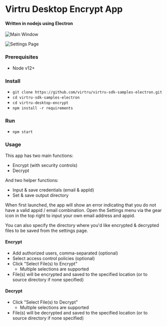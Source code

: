# Virtru Desktop Encrypt App

#### Written in nodejs using Electron

![Main Window](https://github.com/virtru/virtru-sdk-samples-electron/blob/master/virtru-desktop-encrypt/images/main-window-screenshot.png)

![Settings Page](https://github.com/virtru/virtru-sdk-samples-electron/blob/master/virtru-desktop-encrypt/images/userSettings.png)

### Prerequisites
* Node v12+

### Install
* `git clone https://github.com/virtru/virtru-sdk-samples-electron.git`
* `cd virtru-sdk-samples-electron`
* `cd virtru-desktop-encrypt`
* `npm install -r requirements`

### Run
* `npm start`

### Usage
This app has two main functions:
* Encrypt (with security controls)
* Decrypt

And two helper functions:
* Input & save credentials (email & appId)
* Set & save output directory

When first launched, the app will show an error indicating that you do not have a valid appid / email combination.  Open the Settings menu via the gear icon in the top right to input your own email address and appid.

You can also specify the directory where you'd like encrypted & decrypted files to be saved from the settings page.

#### Encrypt
* Add authorized users, comma-separated (optional)
* Select access control policies (optional)
* Click "Select File(s) to Encrypt"
  * Multiple selections are supported
* File(s) will be encrypted and saved to the specified location (or to source directory if none specified)

#### Decrypt
* Click "Select File(s) to Decrypt"
  * Multiple selections are supported
* File(s) will be decrypted and saved to the specified location (or to source directory if none specified)




